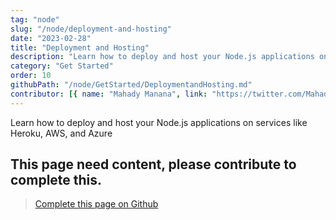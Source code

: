 ```yaml
---
tag: "node"
slug: "/node/deployment-and-hosting"
date: "2023-02-28"
title: "Deployment and Hosting"
description: "Learn how to deploy and host your Node.js applications on services like Heroku, AWS, and Azure"
category: "Get Started"
order: 10
githubPath: "/node/GetStarted/DeploymentandHosting.md"
contributor: [{ name: "Mahady Manana", link: "https://twitter.com/MahadyManana" }]
---
```



Learn how to deploy and host your Node.js applications on services like Heroku, AWS, and Azure

## This page need content, please contribute to complete this.


> <a href="https://github.com/mahady-manana/betatuto-docs/tree/main/docs/node/GetStarted/DeploymentandHosting.md" target="_blank">Complete this page on Github</a>



